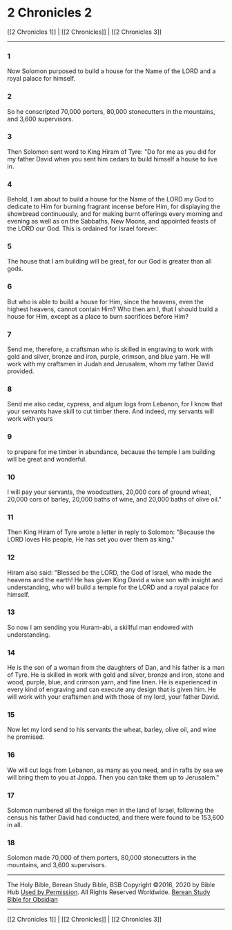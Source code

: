 # 2 Chronicles 2

[[2 Chronicles 1]] | [[2 Chronicles]] | [[2 Chronicles 3]]

---

### 1
Now Solomon purposed to build a house for the Name of the LORD and a royal palace for himself.

### 2
So he conscripted 70,000 porters, 80,000 stonecutters in the mountains, and 3,600 supervisors.

### 3
Then Solomon sent word to King Hiram of Tyre: "Do for me as you did for my father David when you sent him cedars to build himself a house to live in.

### 4
Behold, I am about to build a house for the Name of the LORD my God to dedicate to Him for burning fragrant incense before Him, for displaying the showbread continuously, and for making burnt offerings every morning and evening as well as on the Sabbaths, New Moons, and appointed feasts of the LORD our God. This is ordained for Israel forever.

### 5
The house that I am building will be great, for our God is greater than all gods.

### 6
But who is able to build a house for Him, since the heavens, even the highest heavens, cannot contain Him? Who then am I, that I should build a house for Him, except as a place to burn sacrifices before Him?

### 7
Send me, therefore, a craftsman who is skilled in engraving to work with gold and silver, bronze and iron, purple, crimson, and blue yarn. He will work with my craftsmen in Judah and Jerusalem, whom my father David provided.

### 8
Send me also cedar, cypress, and algum logs from Lebanon, for I know that your servants have skill to cut timber there. And indeed, my servants will work with yours

### 9
to prepare for me timber in abundance, because the temple I am building will be great and wonderful.

### 10
I will pay your servants, the woodcutters, 20,000 cors of ground wheat, 20,000 cors of barley, 20,000 baths of wine, and 20,000 baths of olive oil."

### 11
Then King Hiram of Tyre wrote a letter in reply to Solomon: "Because the LORD loves His people, He has set you over them as king."

### 12
Hiram also said: "Blessed be the LORD, the God of Israel, who made the heavens and the earth! He has given King David a wise son with insight and understanding, who will build a temple for the LORD and a royal palace for himself.

### 13
So now I am sending you Huram-abi, a skillful man endowed with understanding.

### 14
He is the son of a woman from the daughters of Dan, and his father is a man of Tyre. He is skilled in work with gold and silver, bronze and iron, stone and wood, purple, blue, and crimson yarn, and fine linen. He is experienced in every kind of engraving and can execute any design that is given him. He will work with your craftsmen and with those of my lord, your father David.

### 15
Now let my lord send to his servants the wheat, barley, olive oil, and wine he promised.

### 16
We will cut logs from Lebanon, as many as you need, and in rafts by sea we will bring them to you at Joppa. Then you can take them up to Jerusalem."

### 17
Solomon numbered all the foreign men in the land of Israel, following the census his father David had conducted, and there were found to be 153,600 in all.

### 18
Solomon made 70,000 of them porters, 80,000 stonecutters in the mountains, and 3,600 supervisors.

---

The Holy Bible, Berean Study Bible, BSB
Copyright ©2016, 2020 by Bible Hub
[Used by Permission](https://berean.bible/terms.htm). All Rights Reserved Worldwide.
[Berean Study Bible for Obsidian](https://github.com/gapmiss/berean-study-bible-for-obsidian)

---

[[2 Chronicles 1]] | [[2 Chronicles]] | [[2 Chronicles 3]]

